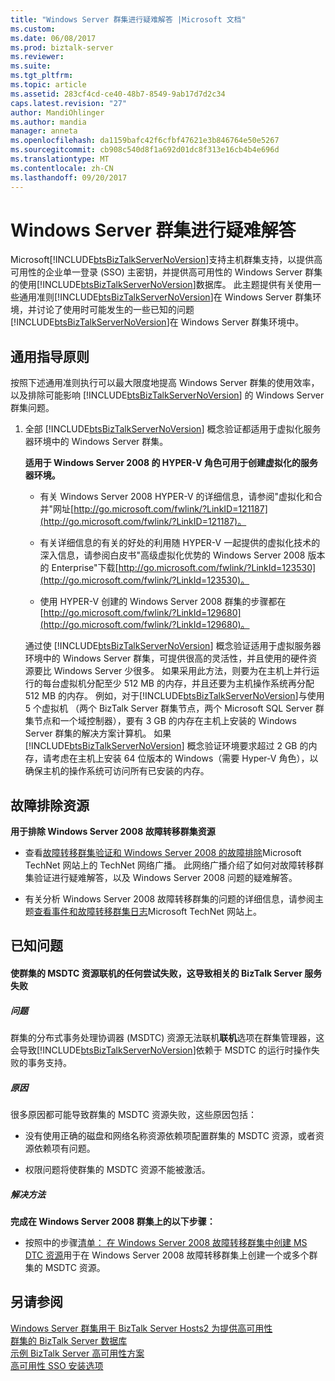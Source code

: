 ```yaml
---
title: "Windows Server 群集进行疑难解答 |Microsoft 文档"
ms.custom: 
ms.date: 06/08/2017
ms.prod: biztalk-server
ms.reviewer: 
ms.suite: 
ms.tgt_pltfrm: 
ms.topic: article
ms.assetid: 283cf4cd-ce40-48b7-8549-9ab17d7d2c34
caps.latest.revision: "27"
author: MandiOhlinger
ms.author: mandia
manager: anneta
ms.openlocfilehash: da1159bafc42f6cfbf47621e3b846764e50e5267
ms.sourcegitcommit: cb908c540d8f1a692d01dc8f313e16cb4b4e696d
ms.translationtype: MT
ms.contentlocale: zh-CN
ms.lasthandoff: 09/20/2017
---
```

# <a name="troubleshooting-a-windows-server-cluster"></a>Windows Server 群集进行疑难解答
Microsoft[!INCLUDE[btsBizTalkServerNoVersion](../includes/btsbiztalkservernoversion-md.md)]支持主机群集支持，以提供高可用性的企业单一登录 (SSO) 主密钥，并提供高可用性的 Windows Server 群集的使用[!INCLUDE[btsBizTalkServerNoVersion](../includes/btsbiztalkservernoversion-md.md)]数据库。 此主题提供有关使用一些通用准则[!INCLUDE[btsBizTalkServerNoVersion](../includes/btsbiztalkservernoversion-md.md)]在 Windows Server 群集环境，并讨论了使用时可能发生的一些已知的问题[!INCLUDE[btsBizTalkServerNoVersion](../includes/btsbiztalkservernoversion-md.md)]在 Windows Server 群集环境中。  
  
## <a name="general-guidelines"></a>通用指导原则  
 按照下述通用准则执行可以最大限度地提高 Windows Server 群集的使用效率，以及排除可能影响 [!INCLUDE[btsBizTalkServerNoVersion](../includes/btsbiztalkservernoversion-md.md)] 的 Windows Server 群集问题。  
  
1.  全部 [!INCLUDE[btsBizTalkServerNoVersion](../includes/btsbiztalkservernoversion-md.md)] 概念验证都适用于虚拟化服务器环境中的 Windows Server 群集。  
  
     **适用于 Windows Server 2008 的 HYPER-V 角色可用于创建虚拟化的服务器环境。**  
  
    -   有关 Windows Server 2008 HYPER-V 的详细信息，请参阅"虚拟化和合并"网址[http://go.microsoft.com/fwlink/?LinkID=121187](http://go.microsoft.com/fwlink/?LinkID=121187)。  
  
    -   有关详细信息的有关的好处的利用随 HYPER-V 一起提供的虚拟化技术的深入信息，请参阅白皮书"高级虚拟化优势的 Windows Server 2008 版本的 Enterprise"下载[http://go.microsoft.com/fwlink/?LinkId=123530](http://go.microsoft.com/fwlink/?LinkId=123530)。  
  
    -   使用 HYPER-V 创建的 Windows Server 2008 群集的步骤都在[http://go.microsoft.com/fwlink/?LinkId=129680](http://go.microsoft.com/fwlink/?LinkId=129680)。  
  
     通过使 [!INCLUDE[btsBizTalkServerNoVersion](../includes/btsbiztalkservernoversion-md.md)] 概念验证适用于虚拟服务器环境中的 Windows Server 群集，可提供很高的灵活性，并且使用的硬件资源要比 Windows Server 少很多。 如果采用此方法，则要为在主机上并行运行的每台虚拟机分配至少 512 MB 的内存，并且还要为主机操作系统再分配 512 MB 的内存。 例如，对于[!INCLUDE[btsBizTalkServerNoVersion](../includes/btsbiztalkservernoversion-md.md)]与使用 5 个虚拟机 （两个 BizTalk Server 群集节点，两个 Microsoft SQL Server 群集节点和一个域控制器），要有 3 GB 的内存在主机上安装的 Windows Server 群集的解决方案计算机。 如果 [!INCLUDE[btsBizTalkServerNoVersion](../includes/btsbiztalkservernoversion-md.md)] 概念验证环境要求超过 2 GB 的内存，请考虑在主机上安装 64 位版本的 Windows（需要 Hyper-V 角色），以确保主机的操作系统可访问所有已安装的内存。  
  
## <a name="troubleshooting-resources"></a>故障排除资源  
 **用于排除 Windows Server 2008 故障转移群集资源**  
  
-   查看[故障转移群集验证和 Windows Server 2008 的故障排除](http://go.microsoft.com/fwlink/?LinkId=129729)Microsoft TechNet 网站上的 TechNet 网络广播。 此网络广播介绍了如何对故障转移群集验证进行疑难解答，以及 Windows Server 2008 问题的疑难解答。  
  
-   有关分析 Windows Server 2008 故障转移群集的问题的详细信息，请参阅主题[查看事件和故障转移群集日志](http://go.microsoft.com/fwlink/?LinkId=129730)Microsoft TechNet 网站上。  
  
## <a name="known-issues"></a>已知问题  
  
#### <a name="any-attempt-to-bring-a-clustered-msdtc-resource-online-fails-which-causes-dependent-biztalk-server-services-to-fail"></a>使群集的 MSDTC 资源联机的任何尝试失败，这导致相关的 BizTalk Server 服务失败  
  
##### <a name="problem"></a>问题  
 群集的分布式事务处理协调器 (MSDTC) 资源无法联机**联机**选项在群集管理器，这会导致[!INCLUDE[btsBizTalkServerNoVersion](../includes/btsbiztalkservernoversion-md.md)]依赖于 MSDTC 的运行时操作失败的事务支持。  
  
##### <a name="cause"></a>原因  
 很多原因都可能导致群集的 MSDTC 资源失败，这些原因包括：  
  
-   没有使用正确的磁盘和网络名称资源依赖项配置群集的 MSDTC 资源，或者资源依赖项有问题。  
  
-   权限问题将使群集的 MSDTC 资源不能被激活。  
  
##### <a name="resolution"></a>解决方法  
 **完成在 Windows Server 2008 群集上的以下步骤：**  
  
-   按照中的步骤[清单： 在 Windows Server 2008 故障转移群集中创建 MS DTC 资源](http://go.microsoft.com/fwlink/?LinkId=129677)用于在 Windows Server 2008 故障转移群集上创建一个或多个群集的 MSDTC 资源。  
  
## <a name="see-also"></a>另请参阅  
 [Windows Server 群集用于 BizTalk Server Hosts2 为提供高可用性](../core/use-windows-cluster-to-provide-high-availability-for-biztalk-hosts.md)   
 [群集的 BizTalk Server 数据库](../core/clustering-the-biztalk-server-databases1.md)   
 [示例 BizTalk Server 高可用性方案](../core/sample-biztalk-server-high-availability-scenarios.md)   
 [高可用性 SSO 安装选项](../core/high-availability-sso-installation-options.md)